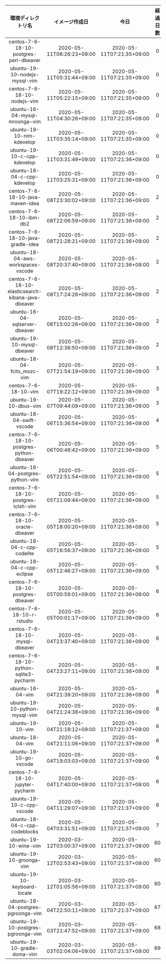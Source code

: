 |環境ディレクトリ名|イメージ作成日|今日|経過日数|
|:-:|:-:|:-:|:-:|
|centos-7-6-18-10-postgres-perl-dbeaver|2020-05-11T06:26:23+09:00|2020-05-11T07:21:35+09:00|0|
|ubuntu-19-10-nodejs-mysql-vim|2020-05-11T05:31:44+09:00|2020-05-11T07:21:35+09:00|0|
|centos-7-6-18-10-nodejs-vim|2020-05-11T05:22:15+09:00|2020-05-11T07:21:35+09:00|0|
|ubuntu-16-04-mysql-mroonga-vim|2020-05-11T04:30:26+09:00|2020-05-11T07:21:35+09:00|0|
|ubuntu-19-10-nim-kdevelop|2020-05-11T03:35:14+09:00|2020-05-11T07:21:35+09:00|0|
|ubuntu-19-10-c-cpp-kdevelop|2020-05-11T03:31:49+09:00|2020-05-11T07:21:36+09:00|0|
|ubuntu-18-04-c-cpp-kdevelop|2020-05-11T03:25:31+09:00|2020-05-11T07:21:36+09:00|0|
|centos-7-6-18-10-java-maven-idea|2020-05-08T23:30:02+09:00|2020-05-11T07:21:36+09:00|2|
|centos-7-6-18-10-ibm-db2|2020-05-08T22:06:59+09:00|2020-05-11T07:21:36+09:00|2|
|centos-7-6-18-10-java-gradle-idea|2020-05-08T21:28:21+09:00|2020-05-11T07:21:36+09:00|2|
|ubuntu-18-04-aws-workspaces-vscode|2020-05-08T20:37:40+09:00|2020-05-11T07:21:36+09:00|2|
|centos-7-6-18-10-elasticsearch-kibana-java-dbeaver|2020-05-08T17:24:26+09:00|2020-05-11T07:21:36+09:00|2|
|ubuntu-16-04-sqlserver-dbeaver|2020-05-08T15:02:26+09:00|2020-05-11T07:21:36+09:00|2|
|ubuntu-19-10-mysql-dbeaver|2020-05-08T12:36:50+09:00|2020-05-11T07:21:36+09:00|2|
|ubuntu-18-04-fcitx_mozc-vim|2020-05-07T21:54:19+09:00|2020-05-11T07:21:36+09:00|3|
|centos-7-6-18-10-vim|2020-05-07T19:22:12+09:00|2020-05-11T07:21:36+09:00|3|
|ubuntu-19-10-dbus-vim|2020-05-07T09:44:09+09:00|2020-05-11T07:21:36+09:00|3|
|ubuntu-18-04-swift-vscode|2020-05-06T15:36:54+09:00|2020-05-11T07:21:36+09:00|4|
|centos-7-6-18-10-postgres-python-dbeaver|2020-05-06T00:48:42+09:00|2020-05-11T07:21:36+09:00|5|
|ubuntu-16-04-postgres-python-vim|2020-05-05T22:51:54+09:00|2020-05-11T07:21:36+09:00|5|
|centos-7-6-18-10-postgres-tclsh-vim|2020-05-05T21:09:44+09:00|2020-05-11T07:21:36+09:00|5|
|centos-7-6-18-10-oracle-dbeaver|2020-05-05T18:00:20+09:00|2020-05-11T07:21:36+09:00|5|
|ubuntu-18-04-c-cpp-codelite|2020-05-05T16:56:37+09:00|2020-05-11T07:21:36+09:00|5|
|ubuntu-18-04-c-cpp-eclipse|2020-05-05T12:46:27+09:00|2020-05-11T07:21:36+09:00|5|
|centos-7-6-18-10-postgres-dbeaver|2020-05-05T00:59:01+09:00|2020-05-11T07:21:36+09:00|6|
|centos-7-6-18-10-r-rstudio|2020-05-05T00:01:17+09:00|2020-05-11T07:21:36+09:00|6|
|centos-7-6-18-10-mysql-dbeaver|2020-05-04T23:37:40+09:00|2020-05-11T07:21:36+09:00|6|
|centos-7-6-18-10-python-sqlite3-pycharm|2020-05-04T23:27:11+09:00|2020-05-11T07:21:36+09:00|6|
|ubuntu-16-04-vim|2020-05-04T21:39:20+09:00|2020-05-11T07:21:36+09:00|6|
|ubuntu-19-10-python-mysql-vim|2020-05-04T21:24:38+09:00|2020-05-11T07:21:36+09:00|6|
|ubuntu-19-10-vim|2020-05-04T21:18:12+09:00|2020-05-11T07:21:37+09:00|6|
|ubuntu-18-04-vim|2020-05-04T21:11:06+09:00|2020-05-11T07:21:37+09:00|6|
|ubuntu-19-10-go-vscode|2020-05-04T19:03:03+09:00|2020-05-11T07:21:37+09:00|6|
|centos-7-6-18-10-jupyter-pycharm|2020-05-04T17:40:00+09:00|2020-05-11T07:21:37+09:00|6|
|ubuntu-19-10-c-cpp-vscode|2020-05-04T11:29:07+09:00|2020-05-11T07:21:37+09:00|6|
|ubuntu-18-04-c-cpp-codeblocks|2020-05-04T03:31:51+09:00|2020-05-11T07:21:37+09:00|7|
|ubuntu-19-10-wine-vim|2020-03-12T03:00:37+09:00|2020-05-11T07:21:37+09:00|60|
|ubuntu-19-10-groonga-vim|2020-03-12T02:53:43+09:00|2020-05-11T07:21:37+09:00|60|
|ubuntu-19-10-keyboard-locale|2020-03-12T01:05:56+09:00|2020-05-11T07:21:37+09:00|60|
|ubuntu-18-04-postgres-pgroonga-vim|2020-03-04T22:50:11+09:00|2020-05-11T07:21:37+09:00|67|
|ubuntu-19-10-postgres-pgroonga-vim|2020-03-03T21:47:52+09:00|2020-05-11T07:21:37+09:00|68|
|ubuntu-19-10-gradle-doma-vim|2020-03-03T02:04:06+09:00|2020-05-11T07:21:37+09:00|69|
